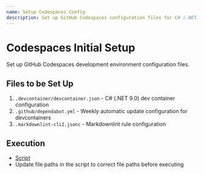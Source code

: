 ```yaml
---
name: Setup Codespaces Config
description: Set up GitHub Codespaces configuration files for C# (.NET) development environment. Use when initializing Codespaces for a new or existing project.
---
```


# Codespaces Initial Setup

Set up GitHub Codespaces development environment configuration files.

## Files to be Set Up

1. `.devcontainer/devcontainer.json` - C# (.NET 9.0) dev container configuration
2. `.github/dependabot.yml` - Weekly automatic update configuration for devcontainers
3. `.markdownlint-cli2.jsonc` - Markdownlint rule configuration

## Execution

- [Script](./scripts/setup-codespaces.sh)
- Update file paths in the script to correct file paths before executing

